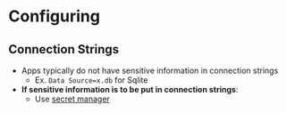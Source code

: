 # Configuring

## Connection Strings

- Apps typically do not have sensitive information in connection strings
  - Ex. `Data Source=x.db` for Sqlite
- **If sensitive information is to be put in connection strings**:
  - Use
    [secret manager](https://docs.microsoft.com/en-us/aspnet/core/security/app-secrets?view=aspnetcore-3.1&tabs=linux#secret-manager)
